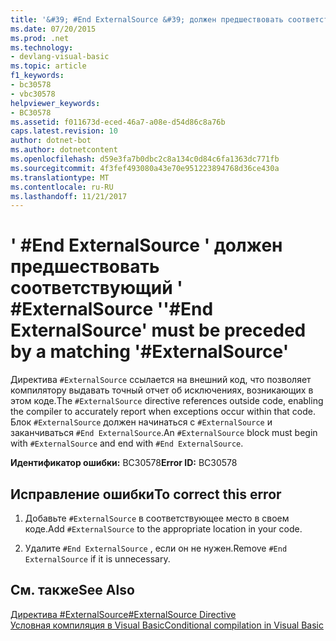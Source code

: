 ```yaml
---
title: '&#39; #End ExternalSource &#39; должен предшествовать соответствующий &#39; #ExternalSource &#39;'
ms.date: 07/20/2015
ms.prod: .net
ms.technology:
- devlang-visual-basic
ms.topic: article
f1_keywords:
- bc30578
- vbc30578
helpviewer_keywords:
- BC30578
ms.assetid: f011673d-eced-46a7-a08e-d54d86c8a76b
caps.latest.revision: 10
author: dotnet-bot
ms.author: dotnetcontent
ms.openlocfilehash: d59e3fa7b0dbc2c8a134c0d84c6fa1363dc771fb
ms.sourcegitcommit: 4f3fef493080a43e70e951223894768d36ce430a
ms.translationtype: MT
ms.contentlocale: ru-RU
ms.lasthandoff: 11/21/2017
---
```

# <a name="39end-externalsource39-must-be-preceded-by-a-matching-39externalsource39"></a><span data-ttu-id="81235-102">&#39; #End ExternalSource &#39; должен предшествовать соответствующий &#39; #ExternalSource &#39;</span><span class="sxs-lookup"><span data-stu-id="81235-102">&#39;#End ExternalSource&#39; must be preceded by a matching &#39;#ExternalSource&#39;</span></span>
<span data-ttu-id="81235-103">Директива `#ExternalSource` ссылается на внешний код, что позволяет компилятору выдавать точный отчет об исключениях, возникающих в этом коде.</span><span class="sxs-lookup"><span data-stu-id="81235-103">The `#ExternalSource` directive references outside code, enabling the compiler to accurately report when exceptions occur within that code.</span></span> <span data-ttu-id="81235-104">Блок `#ExternalSource` должен начинаться с `#ExternalSource` и заканчиваться `#End ExternalSource`.</span><span class="sxs-lookup"><span data-stu-id="81235-104">An `#ExternalSource` block must begin with `#ExternalSource` and end with `#End ExternalSource`.</span></span>  
  
 <span data-ttu-id="81235-105">**Идентификатор ошибки:** BC30578</span><span class="sxs-lookup"><span data-stu-id="81235-105">**Error ID:** BC30578</span></span>  
  
## <a name="to-correct-this-error"></a><span data-ttu-id="81235-106">Исправление ошибки</span><span class="sxs-lookup"><span data-stu-id="81235-106">To correct this error</span></span>  
  
1.  <span data-ttu-id="81235-107">Добавьте `#ExternalSource` в соответствующее место в своем коде.</span><span class="sxs-lookup"><span data-stu-id="81235-107">Add `#ExternalSource` to the appropriate location in your code.</span></span>  
  
2.  <span data-ttu-id="81235-108">Удалите `#End ExternalSource` , если он не нужен.</span><span class="sxs-lookup"><span data-stu-id="81235-108">Remove `#End ExternalSource` if it is unnecessary.</span></span>  
  
## <a name="see-also"></a><span data-ttu-id="81235-109">См. также</span><span class="sxs-lookup"><span data-stu-id="81235-109">See Also</span></span>  
 [<span data-ttu-id="81235-110">Директива #ExternalSource</span><span class="sxs-lookup"><span data-stu-id="81235-110">#ExternalSource Directive</span></span>](../../visual-basic/language-reference/directives/externalsource-directive.md)  
 [<span data-ttu-id="81235-111">Условная компиляция в Visual Basic</span><span class="sxs-lookup"><span data-stu-id="81235-111">Conditional compilation in Visual Basic</span></span>](~/docs/visual-basic/programming-guide/program-structure/conditional-compilation.md)
